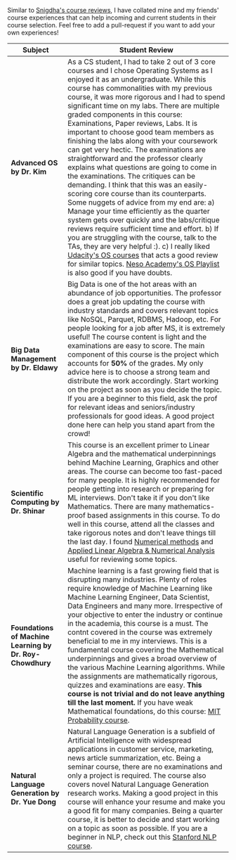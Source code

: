 Similar to [Snigdha's course reviews](https://github.com/snigi-gupta/AttendingUniversityAtBuffalo/blob/main/Computer%20Science%20Important%20Tips/CourseReview.md), I have collated mine and my friends' course experiences that can help incoming and current students in their course selection. Feel free to add a pull-request if you want to add your own experiences!

| Subject | Student Review |
--- | -- |
**Advanced OS by Dr. Kim** | As a CS student, I had to take 2 out of 3 core courses and I chose Operating Systems as I enjoyed it as an undergraduate. While this course has commonalities with my previous course, it was more rigorous and I had to spend significant time on my labs. There are multiple graded components in this course: Examinations, Paper reviews, Labs. It is important to choose good team members as finishing the labs along with your coursework can get very hectic. The examinations are straightforward and the professor clearly explains what questions are going to come in the examinations. The critiques can be demanding. I think that this was an easily-scoring core course than its counterparts. Some nuggets of advice from my end are: a) Manage your time efficiently as the quarter system gets over quickly and the labs/critique reviews require sufficient time and effort. b) If you are struggling with the course, talk to the TAs, they are very helpful :).  c) I really liked [Udacity's OS courses](https://www.udacity.com/course/advanced-operating-systems--ud189) that acts a good review for similar topics. [Neso Academy's OS Playlist](https://www.youtube.com/playlist?list=PLBlnK6fEyqRiVhbXDGLXDk_OQAeuVcp2O) is also good if you have doubts.
**Big Data Management by Dr. Eldawy** | Big Data is one of the hot areas with an abundance of job opportunities. The professor does a great job updating the course with industry standards and covers relevant topics like NoSQL, Parquet, RDBMS, Hadoop, etc. For people looking for a job after MS, it is extremely useful! The course content is light and the examinations are easy to score. The main component of this course is the project which accounts for **50%** of the grades. My only advice here is to choose a strong team and distribute the work accordingly. Start working on the project as soon as you decide the topic. If you are a beginner to this field, ask the prof for relevant ideas and seniors/industry professionals for good ideas. A good project done here can help you stand apart from the crowd! 
**Scientific Computing by Dr. Shinar** | This course is an excellent primer to Linear Algebra and the mathematical underpinnings behind Machine Learning, Graphics and other areas. The course can become too fast-paced for many people. It is highly recommended for people getting into research or preparing for ML interviews. Don't take it if you don't like Mathematics. There are many mathematics-proof based assignments in this course. To do well in this course, attend all the classes and take rigorous notes and don't leave things till the last day. I found [Numerical methods](https://www.coursera.org/learn/numerical-methods-engineers#syllabus) and [Applied Linear Algebra & Numerical Analysis](https://faculty.washington.edu/kutz/am584/am584.html) useful for reviewing some topics.
**Foundations of Machine Learning by Dr. Roy-Chowdhury** | Machine learning is a fast growing field that is disrupting many industries. Plenty of roles require knowledge of Machine Learning like Machine Learning Engineer, Data Scientist, Data Engineers and many more. Irrespective of your objective to enter the industry or continue in the academia, this course is a must. The contnt covered in the course was extremely beneficial to me in my interviews. This is a fundamental course covering the Mathematical underpinnings and gives a broad overview of the various Machine Learning algorithms. While the assignments are mathematically rigorous, quizzes and examinations are easy. **This course is not trivial and do not leave anything till the last moment.** If you have weak Mathematical foundations, do this course: [MIT Probability course](https://www.youtube.com/playlist?list=PLUl4u3cNGP60hI9ATjSFgLZpbNJ7myAg6).
**Natural Language Generation by Dr. Yue Dong** | Natural Language Generation is a subfield of Artificial Intelligence with widespread applications in customer service, marketing, news article summarization, etc. Being a seminar course, there are no examinations and only a project is required. The course also covers novel Natural Language Generation research works. Making a good project in this course will enhance your resume and make you a good fit for many companies. Being a quarter course, it is better to decide and start working on a topic as soon as possible. If you are a beginner in NLP, check out this [Stanford NLP course](https://www.youtube.com/playlist?list=PLoROMvodv4rOSH4v6133s9LFPRHjEmbmJ).

